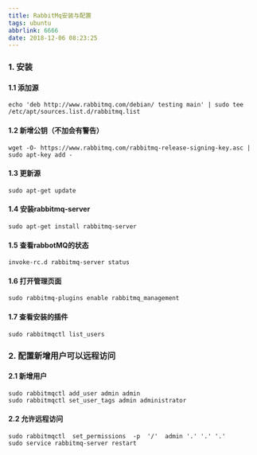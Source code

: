 ```yaml
---
title: RabbitMq安装与配置
tags: ubuntu
abbrlink: 6666
date: 2018-12-06 08:23:25
---
```

### 1. 安装
#### 1.1 添加源 
```
echo 'deb http://www.rabbitmq.com/debian/ testing main' | sudo tee /etc/apt/sources.list.d/rabbitmq.list
```
#### 1.2 新增公钥（不加会有警告） 
```
wget -O- https://www.rabbitmq.com/rabbitmq-release-signing-key.asc | sudo apt-key add -
```
#### 1.3 更新源 
```
sudo apt-get update
```
#### 1.4 安装rabbitmq-server
```
sudo apt-get install rabbitmq-server
```
#### 1.5 查看rabbotMQ的状态
```
invoke-rc.d rabbitmq-server status 
```
#### 1.6 打开管理页面 
```
sudo rabbitmq-plugins enable rabbitmq_management
```
#### 1.7 查看安装的插件 
```
sudo rabbitmqctl list_users
```
### 2. 配置新增用户可以远程访问 
#### 2.1 新增用户
```
sudo rabbitmqctl add_user admin admin 
sudo rabbitmqctl set_user_tags admin administrator
```
#### 2.2 允许远程访问
```
sudo rabbitmqctl  set_permissions  -p  '/'  admin '.' '.' '.'
sudo service rabbitmq-server restart 
```

